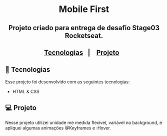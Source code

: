 <h1 align="center"> Mobile First </h1>
<h2 align="center"> Projeto criado para entrega de desafio Stage03 Rocketseat. <h2/>

<p align="center">
  <a href="#-tecnologias">Tecnologias</a>&nbsp;&nbsp;&nbsp;|&nbsp;&nbsp;&nbsp;
  <a href="#-projeto">Projeto</a>&nbsp;&nbsp;&nbsp;
 
</p>

## 🚀 Tecnologias

Esse projeto foi desenvolvido com as seguintes tecnologias:

- HTML & CSS

## 💻 Projeto

Nesse projeto utilizei unidade me medida flexível, variável no background, e apliquei algumas animações @Keyframes e :Hover.

